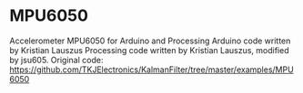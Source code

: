 # MPU6050
Accelerometer MPU6050 for Arduino and Processing
Arduino code written by Kristian Lauszus
Processing code written by Kristian Lauszus, modified by jsu605.
Original code: https://github.com/TKJElectronics/KalmanFilter/tree/master/examples/MPU6050
